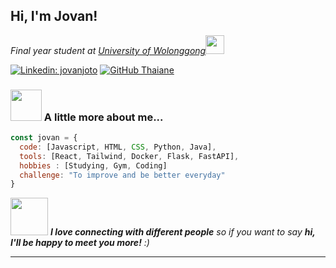 <h2> Hi, I'm Jovan! </h2>
<p><em>Final year student at <a href="http://uow.edu.au/">University of Wolonggong</a><img src="https://media.giphy.com/media/fYSnHlufseco8Fh93Z/giphy.gif" width="30">
</em></p>

[![Linkedin: jovanjoto](https://img.shields.io/badge/-jovanjoto-blue?style=flat-square&logo=Linkedin&logoColor=white&link=https://www.linkedin.com/in/jovanjoto/)](https://www.linkedin.com/in/jovanjoto/)
[![GitHub Thaiane](https://img.shields.io/github/followers/jovanjoto?label=follow&style=social)](https://github.com/jovanjoto)


### <img src="https://media.giphy.com/media/VgCDAzcKvsR6OM0uWg/giphy.gif" width="50"> A little more about me...  

```javascript
const jovan = {
  code: [Javascript, HTML, CSS, Python, Java],
  tools: [React, Tailwind, Docker, Flask, FastAPI],
  hobbies : [Studying, Gym, Coding]
  challenge: "To improve and be better everyday"
}
```

<img src="https://media.giphy.com/media/LnQjpWaON8nhr21vNW/giphy.gif" width="60"> <em><b>I love connecting with different people</b> so if you want to say <b>hi, I'll be happy to meet you more!</b> :)</em>

---

